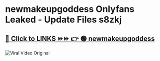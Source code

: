 
 # newmakeupgoddess Onlyfans Leaked - Update Files s8zkj

## <h2><a href="https://clipsfans.com/newmakeupgoddess&ref=git">🔗 Click to LINKS ⏩⏩ 👉 🟢 newmakeupgoddess </a></h2>

<a href="https://clipsfans.com/newmakeupgoddess&ref=git" rel="nofollow" data-target="animated-image.originalLink"><img src="https://i.ibb.co.com/xMMVF88/686577567.gif" alt="Viral Video Original" style="max-width: 100%; display: inline-block;" data-target="animated-image.originalImage"></a>

